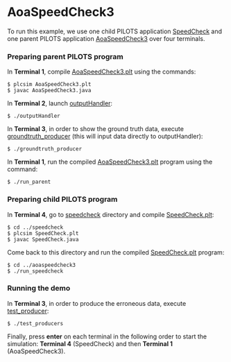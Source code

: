 # AoaSpeedCheck3

To run this example, we use one child PILOTS application [SpeedCheck](../speedcheck) and one parent
PILOTS application [AoaSpeedCheck3](./AoaSpeedCheck3.plt) over four terminals.

### Preparing parent PILOTS program

In **Terminal 1**, compile [AoaSpeedCheck3.plt](./AoaSpeedCheck3.plt) using the commands:
```
$ plcsim AoaSpeedCheck3.plt
$ javac AoaSpeedCheck3.java
```

In **Terminal 2**, launch [outputHandler](./outputHandler):
```
$ ./outputHandler
```

In **Terminal 3**, in order to show the ground truth data, execute [groundtruth_producer](./groundtruth_producer) (this will input data directly to outputHandler):
```
$ ./groundtruth_producer
```

In **Terminal 1**, run the compiled [AoaSpeedCheck3.plt](./AoaSpeedCheck3.plt) program using the command:
```
$ ./run_parent
```

### Preparing child PILOTS program

In **Terminal 4**, go to [speedcheck](../speedcheck) directory and compile [SpeedCheck.plt](../speedcheck/SpeedCheck.plt):
```
$ cd ../speedcheck
$ plcsim SpeedCheck.plt
$ javac SpeedCheck.java
```
Come back to this directory and run the compiled [SpeedCheck.plt](../speedcheck/SpeedCheck.plt) program:
```
$ cd ../aoaspeedcheck3
$ ./run_speedcheck
```

### Running the demo
In **Terminal 3**, in order to produce the erroneous data, execute [test_producer](./test_producers):
```
$ ./test_producers
```

Finally, press **enter** on each terminal in the following order to start the simulation: **Terminal 4** (SpeedCheck) and then **Terminal 1** (AoaSpeedCheck3).

